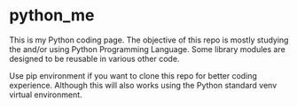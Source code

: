 # python_me
This is my Python coding page. The objective of this repo is mostly studying the and/or using Python Programming Language. 
Some library modules are designed to be reusable in various other code.

Use pip environment if you want to clone this repo for better coding experience. Although this will also works using the Python standard venv virtual environment.
